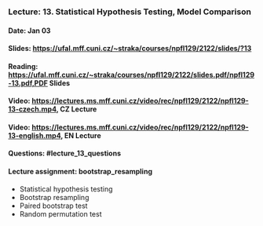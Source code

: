 ### Lecture: 13. Statistical Hypothesis Testing, Model Comparison
#### Date: Jan 03
#### Slides: https://ufal.mff.cuni.cz/~straka/courses/npfl129/2122/slides/?13
#### Reading: https://ufal.mff.cuni.cz/~straka/courses/npfl129/2122/slides.pdf/npfl129-13.pdf,PDF Slides
#### Video: https://lectures.ms.mff.cuni.cz/video/rec/npfl129/2122/npfl129-13-czech.mp4, CZ Lecture
#### Video: https://lectures.ms.mff.cuni.cz/video/rec/npfl129/2122/npfl129-13-english.mp4, EN Lecture
#### Questions: #lecture_13_questions
#### Lecture assignment: bootstrap_resampling

- Statistical hypothesis testing
- Bootstrap resampling
- Paired bootstrap test
- Random permutation test
